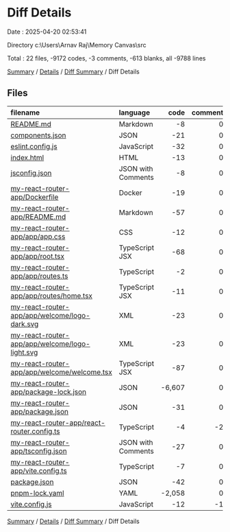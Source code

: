 # Diff Details

Date : 2025-04-20 02:53:41

Directory c:\\Users\\Arnav Raj\\Memory Canvas\\src

Total : 22 files,  -9172 codes, -3 comments, -613 blanks, all -9788 lines

[Summary](results.md) / [Details](details.md) / [Diff Summary](diff.md) / Diff Details

## Files
| filename | language | code | comment | blank | total |
| :--- | :--- | ---: | ---: | ---: | ---: |
| [README.md](/README.md) | Markdown | -8 | 0 | -6 | -14 |
| [components.json](/components.json) | JSON | -21 | 0 | 0 | -21 |
| [eslint.config.js](/eslint.config.js) | JavaScript | -32 | 0 | -2 | -34 |
| [index.html](/index.html) | HTML | -13 | 0 | -5 | -18 |
| [jsconfig.json](/jsconfig.json) | JSON with Comments | -8 | 0 | -1 | -9 |
| [my-react-router-app/Dockerfile](/my-react-router-app/Dockerfile) | Docker | -19 | 0 | -3 | -22 |
| [my-react-router-app/README.md](/my-react-router-app/README.md) | Markdown | -57 | 0 | -31 | -88 |
| [my-react-router-app/app/app.css](/my-react-router-app/app/app.css) | CSS | -12 | 0 | -4 | -16 |
| [my-react-router-app/app/root.tsx](/my-react-router-app/app/root.tsx) | TypeScript JSX | -68 | 0 | -8 | -76 |
| [my-react-router-app/app/routes.ts](/my-react-router-app/app/routes.ts) | TypeScript | -2 | 0 | -2 | -4 |
| [my-react-router-app/app/routes/home.tsx](/my-react-router-app/app/routes/home.tsx) | TypeScript JSX | -11 | 0 | -3 | -14 |
| [my-react-router-app/app/welcome/logo-dark.svg](/my-react-router-app/app/welcome/logo-dark.svg) | XML | -23 | 0 | -1 | -24 |
| [my-react-router-app/app/welcome/logo-light.svg](/my-react-router-app/app/welcome/logo-light.svg) | XML | -23 | 0 | -1 | -24 |
| [my-react-router-app/app/welcome/welcome.tsx](/my-react-router-app/app/welcome/welcome.tsx) | TypeScript JSX | -87 | 0 | -3 | -90 |
| [my-react-router-app/package-lock.json](/my-react-router-app/package-lock.json) | JSON | -6,607 | 0 | -1 | -6,608 |
| [my-react-router-app/package.json](/my-react-router-app/package.json) | JSON | -31 | 0 | 0 | -31 |
| [my-react-router-app/react-router.config.ts](/my-react-router-app/react-router.config.ts) | TypeScript | -4 | -2 | -2 | -8 |
| [my-react-router-app/tsconfig.json](/my-react-router-app/tsconfig.json) | JSON with Comments | -27 | 0 | -1 | -28 |
| [my-react-router-app/vite.config.ts](/my-react-router-app/vite.config.ts) | TypeScript | -7 | 0 | -2 | -9 |
| [package.json](/package.json) | JSON | -42 | 0 | -1 | -43 |
| [pnpm-lock.yaml](/pnpm-lock.yaml) | YAML | -2,058 | 0 | -534 | -2,592 |
| [vite.config.js](/vite.config.js) | JavaScript | -12 | -1 | -2 | -15 |

[Summary](results.md) / [Details](details.md) / [Diff Summary](diff.md) / Diff Details